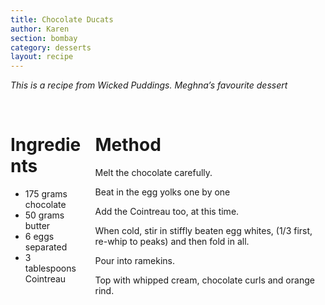 ```yaml
---
title: Chocolate Ducats
author: Karen
section: bombay
category: desserts
layout: recipe
---
```

_This is a recipe from Wicked Puddings. Meghna’s favourite dessert_

<br>
<div class='columns'> <div class='column is-one-third p-3' markdown='1'>

# Ingredients

* 175 grams chocolate
* 50 grams butter
* 6 eggs separated
* 3 tablespoons Cointreau


</div> <div class='column is-two-thirds p-3' markdown='1'>

# Method

Melt the chocolate carefully.

Beat in the egg yolks one by one

Add the Cointreau too, at this time.

When cold, stir in stiffly beaten egg whites, (1/3 first, re-whip to peaks) and then fold in all.

Pour into ramekins.

Top with whipped cream, chocolate curls and orange rind.
 
 









</div> </div>